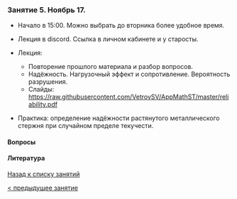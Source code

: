 ### Занятие 5. Ноябрь 17.
- Начало в 15:00. Можно выбрать до вторника более удобное время. 
- Лекция в discord. Ссылка в личном кабинете и у старосты.
- Лекция: 
  - Повторение прошлого материала и разбор вопросов.
  - Надёжность. Нагрузочный эффект и сопротивление. Вероятность разрушения.
  - Слайды: https://raw.githubusercontent.com/VetrovSV/AppMathST/master/reliability.pdf

- Практика: определение надёжности растянутого металлического стержня при случайном пределе текучести.

#### Вопросы



#### Литература



[Назад к списку занятий](https://github.com/VetrovSV/AppMathST/blob/master/README.md)

[ < предыдущее занятие](https://github.com/VetrovSV/AppMathST/blob/master/dist/3.md)
